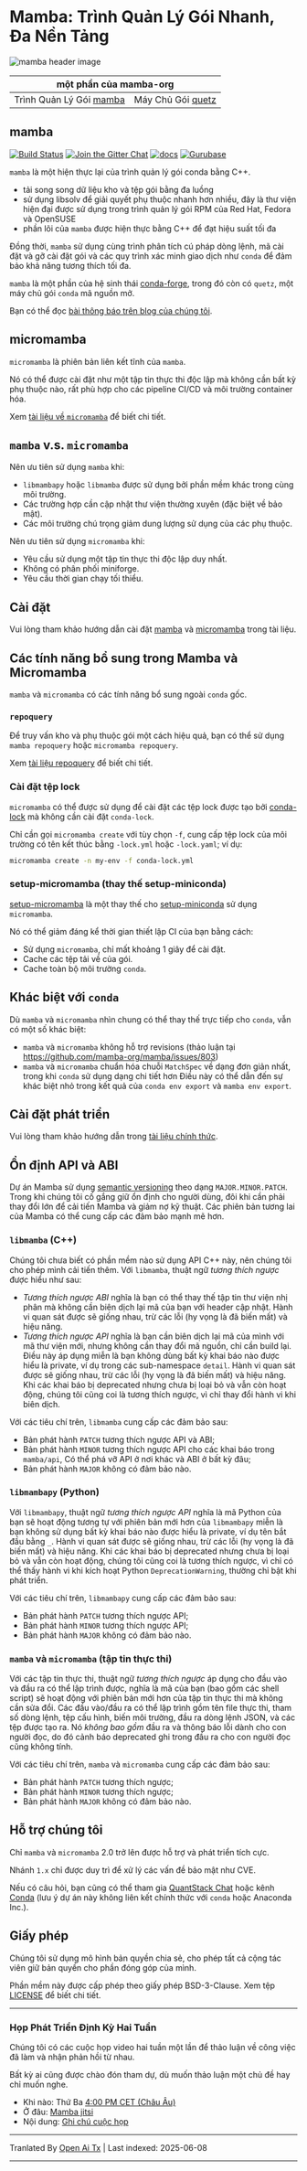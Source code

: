 # Mamba: Trình Quản Lý Gói Nhanh, Đa Nền Tảng

![mamba header image](https://raw.githubusercontent.com/mamba-org/mamba/main/docs/assets/mamba_header.png)

<!-- markdownlint-disable-file MD033 -->

<table>
<thead align="center" cellspacing="10">
  <tr>
    <th colspan="3" align="center" border="">một phần của mamba-org</th>
  </tr>
</thead>
<tbody>
  <tr background="#FFF">
    <td align="center">Trình Quản Lý Gói <a href="https://github.com/mamba-org/mamba">mamba</a></td>
    <td align="center">Máy Chủ Gói <a href="https://github.com/mamba-org/quetz">quetz</a></td>
  </tr>
</tbody>
</table>

## mamba

[![Build Status](https://github.com/mamba-org/mamba/actions/workflows/tests.yml/badge.svg)](https://github.com/mamba-org/mamba/actions/workflows/tests.yml?query=branch%3Amain)
[![Join the Gitter Chat](https://badges.gitter.im/Join%20Chat.svg)](https://gitter.im/mamba-org/Lobby?utm_source=badge&utm_medium=badge&utm_campaign=pr-badge&utm_content=badge)
[![docs](https://readthedocs.org/projects/mamba/badge/?version=latest&style=flat)](https://mamba.readthedocs.io/en/latest)
[![Gurubase](https://img.shields.io/badge/Gurubase-Ask%20mamba%20Guru-006BFF)](https://gurubase.io/g/mamba)

`mamba` là một hiện thực lại của trình quản lý gói conda bằng C++.

- tải song song dữ liệu kho và tệp gói bằng đa luồng
- sử dụng libsolv để giải quyết phụ thuộc nhanh hơn nhiều, đây là thư viện hiện đại được sử dụng trong trình quản lý gói RPM của Red Hat, Fedora và OpenSUSE
- phần lõi của `mamba` được hiện thực bằng C++ để đạt hiệu suất tối đa

Đồng thời, `mamba` sử dụng cùng trình phân tích cú pháp dòng lệnh, mã cài đặt và gỡ cài đặt gói và các quy trình xác minh giao dịch như `conda` để đảm bảo khả năng tương thích tối đa.

`mamba` là một phần của hệ sinh thái [conda-forge](https://conda-forge.org/), trong đó còn có `quetz`, một máy chủ gói `conda` mã nguồn mở.

Bạn có thể đọc [bài thông báo trên blog của chúng tôi](https://medium.com/@QuantStack/open-software-packaging-for-science-61cecee7fc23).

## micromamba

`micromamba` là phiên bản liên kết tĩnh của `mamba`.

Nó có thể được cài đặt như một tập tin thực thi độc lập mà không cần bất kỳ phụ thuộc nào, rất phù hợp cho các pipeline CI/CD và môi trường container hóa.

Xem [tài liệu về `micromamba`](https://mamba.readthedocs.io/en/latest/user_guide/micromamba.html) để biết chi tiết.

## `mamba` v.s. `micromamba`

Nên ưu tiên sử dụng `mamba` khi:

- `libmambapy` hoặc `libmamba` được sử dụng bởi phần mềm khác trong cùng môi trường.
- Các trường hợp cần cập nhật thư viện thường xuyên (đặc biệt về bảo mật).
- Các môi trường chú trọng giảm dung lượng sử dụng của các phụ thuộc.

Nên ưu tiên sử dụng `micromamba` khi:

- Yêu cầu sử dụng một tập tin thực thi độc lập duy nhất.
- Không có phân phối miniforge.
- Yêu cầu thời gian chạy tối thiểu.

## Cài đặt

Vui lòng tham khảo hướng dẫn cài đặt [mamba](https://mamba.readthedocs.io/en/latest/installation/mamba-installation.html)
và [micromamba](https://mamba.readthedocs.io/en/latest/installation/micromamba-installation.html) trong tài liệu.

## Các tính năng bổ sung trong Mamba và Micromamba

`mamba` và `micromamba` có các tính năng bổ sung ngoài `conda` gốc.

### `repoquery`

Để truy vấn kho và phụ thuộc gói một cách hiệu quả, bạn có thể sử dụng `mamba repoquery` hoặc `micromamba repoquery`.

Xem [tài liệu repoquery](https://mamba.readthedocs.io/en/latest/user_guide/mamba.html#repoquery) để biết chi tiết.

### Cài đặt tệp lock

`micromamba` có thể được sử dụng để cài đặt các tệp lock được tạo bởi [conda-lock](https://conda.github.io/conda-lock/) mà không cần cài đặt `conda-lock`.

Chỉ cần gọi `micromamba create` với tùy chọn `-f`, cung cấp tệp lock của môi trường có tên kết thúc bằng
`-lock.yml` hoặc `-lock.yaml`; ví dụ:

```bash
micromamba create -n my-env -f conda-lock.yml
```

### setup-micromamba (thay thế setup-miniconda)

[setup-micromamba](https://github.com/marketplace/actions/setup-micromamba) là một thay thế cho [setup-miniconda](https://github.com/marketplace/actions/setup-miniconda) sử dụng `micromamba`.

Nó có thể giảm đáng kể thời gian thiết lập CI của bạn bằng cách:

- Sử dụng `micromamba`, chỉ mất khoảng 1 giây để cài đặt.
- Cache các tệp tải về của gói.
- Cache toàn bộ môi trường `conda`.

## Khác biệt với `conda`

Dù `mamba` và `micromamba` nhìn chung có thể thay thế trực tiếp cho `conda`, vẫn có một số khác biệt:

- `mamba` và `micromamba` không hỗ trợ revisions (thảo luận tại <https://github.com/mamba-org/mamba/issues/803>)
- `mamba` và `micromamba` chuẩn hóa chuỗi `MatchSpec` về dạng đơn giản nhất, trong khi `conda` sử dụng dạng chi tiết hơn
  Điều này có thể dẫn đến sự khác biệt nhỏ trong kết quả của `conda env export` và `mamba env export`.

## Cài đặt phát triển

Vui lòng tham khảo hướng dẫn trong [tài liệu chính thức](https://mamba.readthedocs.io/en/latest/developer_zone/dev_environment.html).

## Ổn định API và ABI

Dự án Mamba sử dụng [semantic versioning](https://semver.org/) theo dạng `MAJOR.MINOR.PATCH`.
Trong khi chúng tôi cố gắng giữ ổn định cho người dùng, đôi khi cần phải thay đổi lớn để cải tiến
Mamba và giảm nợ kỹ thuật.
Các phiên bản tương lai của Mamba có thể cung cấp các đảm bảo mạnh mẽ hơn.

### `libmamba` (C++)

Chúng tôi chưa biết có phần mềm nào sử dụng API C++ này, nên chúng tôi cho phép mình cải tiến thêm.
Với `libmamba`, thuật ngữ _tương thích ngược_ được hiểu như sau:

- _Tương thích ngược ABI_ nghĩa là bạn có thể thay thế tập tin thư viện nhị phân mà không cần biên dịch lại
  mã của bạn với header cập nhật.
  Hành vi quan sát được sẽ giống nhau, trừ các lỗi (hy vọng là đã biến mất) và hiệu năng.
- _Tương thích ngược API_ nghĩa là bạn cần biên dịch lại mã của mình với mã thư viện mới,
  nhưng không cần thay đổi mã nguồn, chỉ cần build lại.
  Điều này áp dụng miễn là bạn không dùng bất kỳ khai báo nào được hiểu là private, ví dụ
  trong các sub-namespace `detail`.
  Hành vi quan sát được sẽ giống nhau, trừ các lỗi (hy vọng là đã biến mất) và hiệu năng.
  Khi các khai báo bị deprecated nhưng chưa bị loại bỏ và vẫn còn hoạt động, chúng tôi cũng coi là
  tương thích ngược, vì chỉ thay đổi hành vi khi biên dịch.

Với các tiêu chí trên, `libmamba` cung cấp các đảm bảo sau:

- Bản phát hành `PATCH` tương thích ngược API và ABI;
- Bản phát hành `MINOR` tương thích ngược API cho các khai báo trong `mamba/api`,
  Có thể phá vỡ API ở nơi khác và ABI ở bất kỳ đâu;
- Bản phát hành `MAJOR` không có đảm bảo nào.

### `libmambapy` (Python)

Với `libmambapy`, thuật ngữ _tương thích ngược API_ nghĩa là mã Python của bạn sẽ hoạt động
tương tự với phiên bản mới hơn của `libmambapy` miễn là bạn không sử dụng bất kỳ khai báo nào được hiểu là
private, ví dụ tên bắt đầu bằng `_`.
Hành vi quan sát được sẽ giống nhau, trừ các lỗi (hy vọng là đã biến mất) và hiệu năng.
Khi các khai báo bị deprecated nhưng chưa bị loại bỏ và vẫn còn hoạt động, chúng tôi cũng coi là
tương thích ngược, vì chỉ có thể thấy hành vi khi kích hoạt Python
`DeprecationWarning`, thường chỉ bật khi phát triển.

Với các tiêu chí trên, `libmambapy` cung cấp các đảm bảo sau:

- Bản phát hành `PATCH` tương thích ngược API;
- Bản phát hành `MINOR` tương thích ngược API;
- Bản phát hành `MAJOR` không có đảm bảo nào.

### `mamba` và `micromamba` (tập tin thực thi)

Với các tập tin thực thi, thuật ngữ _tương thích ngược_ áp dụng cho đầu vào và đầu ra có thể lập trình được, nghĩa là
mã của bạn (bao gồm các shell script) sẽ hoạt động với phiên bản mới hơn của tập tin thực thi mà không cần
sửa đổi.
Các đầu vào/đầu ra có thể lập trình gồm tên file thực thi, tham số dòng lệnh, tệp cấu hình,
biến môi trường, đầu ra dòng lệnh JSON, và các tệp được tạo ra.
Nó _không bao gồm_ đầu ra và thông báo lỗi dành cho con người đọc, do đó cảnh báo deprecated ghi
trong đầu ra cho con người đọc cũng không tính.

Với các tiêu chí trên, `mamba` và `micromamba` cung cấp các đảm bảo sau:

- Bản phát hành `PATCH` tương thích ngược;
- Bản phát hành `MINOR` tương thích ngược;
- Bản phát hành `MAJOR` không có đảm bảo nào.

## Hỗ trợ chúng tôi

Chỉ `mamba` và `micromamba` 2.0 trở lên được hỗ trợ và phát triển tích cực.

Nhánh `1.x` chỉ được duy trì để xử lý các vấn đề bảo mật như CVE.

Nếu có câu hỏi, bạn cũng có thể tham gia [QuantStack Chat](https://gitter.im/QuantStack/Lobby)
hoặc kênh [Conda](https://gitter.im/conda/conda) (lưu ý dự án này không liên kết chính thức với `conda` hoặc Anaconda Inc.).

## Giấy phép

Chúng tôi sử dụng mô hình bản quyền chia sẻ, cho phép tất cả cộng tác viên giữ bản quyền cho phần đóng góp của mình.

Phần mềm này được cấp phép theo giấy phép BSD-3-Clause. Xem tệp [LICENSE](https://raw.githubusercontent.com/mamba-org/mamba/main/LICENSE) để biết chi tiết.

---

### Họp Phát Triển Định Kỳ Hai Tuần

Chúng tôi có các cuộc họp video hai tuần một lần để thảo luận về công việc đã làm và nhận phản hồi từ nhau.

Bất kỳ ai cũng được chào đón tham dự, dù muốn thảo luận một chủ đề hay chỉ muốn nghe.

- Khi nào: Thứ Ba [4:00 PM CET (Châu Âu)](https://calendar.google.com/calendar/u/0/embed?src=ab3jrfpede0kq0ubsroe82cd00@group.calendar.google.com&ctz=Europe/Paris)
- Ở đâu: [Mamba jitsi](https://meet.jit.si/mamba-org)
- Nội dung: [Ghi chú cuộc họp](https://hackmd.io/@guj2k_aBSSyr1YHBG9raWw/HyHt-Ekzj)

---

Tranlated By [Open Ai Tx](https://github.com/OpenAiTx/OpenAiTx) | Last indexed: 2025-06-08

---